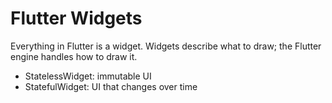 # Flutter Widgets

Everything in Flutter is a widget. Widgets describe what to draw; the Flutter engine handles how to draw it.

- StatelessWidget: immutable UI
- StatefulWidget: UI that changes over time
